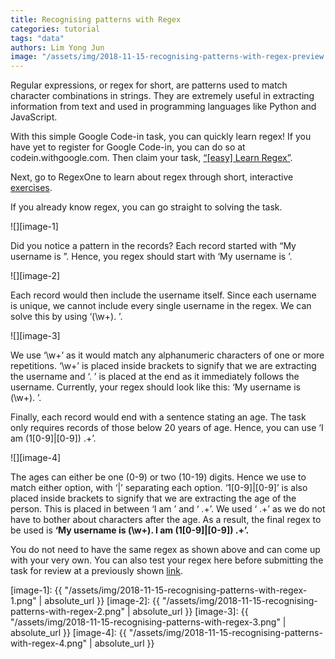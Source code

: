 ```yaml
---
title: Recognising patterns with Regex
categories: tutorial
tags: "data"
authors: Lim Yong Jun
image: "/assets/img/2018-11-15-recognising-patterns-with-regex-preview.png"
---
```


Regular expressions, or regex for short, are patterns used to match character combinations in strings. They are extremely useful in extracting information from text and used in programming languages like Python and JavaScript.

With this simple Google Code-in task, you can quickly learn regex! If you have yet to register for Google Code-in, you can do so at codein.withgoogle.com. Then claim your task, [“[easy] Learn Regex”](https://codein.withgoogle.com/tasks/6361802221813760).

Next, go to RegexOne to learn about regex through short, interactive [exercises](https://regexone.com/lesson/introduction_abcs). 

If you already know regex, you can go straight to solving the task.

![][image-1]

Did you notice a pattern in the records? Each record started with “My username is ”. Hence, you regex should start with ‘My username is ’.

![][image-2]

Each record would then include the username itself. Since each username is unique, we cannot include every single username in the regex. We can solve this by using ‘(\w+). ’. 

![][image-3]

We use ‘\w+’ as it would match any alphanumeric characters of one or more repetitions. ‘\w+’ is placed inside brackets to signify that we are extracting the username and ‘. ’ is placed at the end as it immediately follows the username. Currently, your regex should look like this: ‘My username is (\w+). ’.

Finally, each record would end with a sentence stating an age. The task only requires records of those below 20 years of age. Hence, you can use ‘I am (1[0-9]|[0-9]) .+’.

![][image-4]

The ages can either be one (0-9) or two (10-19) digits. Hence we use to match either option, with ‘|’ separating each option. ‘1[0-9]|[0-9]’ is also placed inside brackets to signify that we are extracting the age of the person. This is placed in between ‘I am ’ and ‘ .+’. We used ‘ .+’ as we do not have to bother about characters after the age. As a result, the final regex to be used is **‘My username is (\w+). I am (1[0-9]|[0-9]) .+’.**

You do not need to have the same regex as shown above and can come up with your very own. You can also test your regex here before submitting the task for review at a previously shown [link](https://codein.withgoogle.com/tasks/6361802221813760).


[image-1]: {{ "/assets/img/2018-11-15-recognising-patterns-with-regex-1.png" | absolute_url }}
[image-2]: {{ "/assets/img/2018-11-15-recognising-patterns-with-regex-2.png" | absolute_url }}
[image-3]: {{ "/assets/img/2018-11-15-recognising-patterns-with-regex-3.png" | absolute_url }}
[image-4]: {{ "/assets/img/2018-11-15-recognising-patterns-with-regex-4.png" | absolute_url }}
